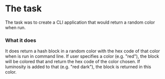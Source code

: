 # The task

The task was to create a CLI application that would return a random color when run.

### What it does

It does return a hash block in a random color with the hex code of that color when is run in command line. If user specifies a color (e.g. "red"), the block will be colored that and return the hex code of the color chosen. If luminosity is added to that (e.g. "red dark"), the block is returned in this color.
